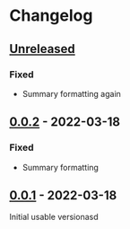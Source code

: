# Changelog

## [Unreleased]

### Fixed

- Summary formatting again

## [0.0.2] - 2022-03-18

### Fixed

- Summary formatting

## [0.0.1] - 2022-03-18

Initial usable versionasd

[unreleased]: git@github.com:yndc/verepo/compare/v0.0.1...HEAD
[0.0.2]: git@github.com:yndc/verepo/compare/verepo/v0.0.1...verepo/v0.0.2
[0.0.1]: git@github.com:yndc/verepo/releases/tag/verepo/v0.0.1
